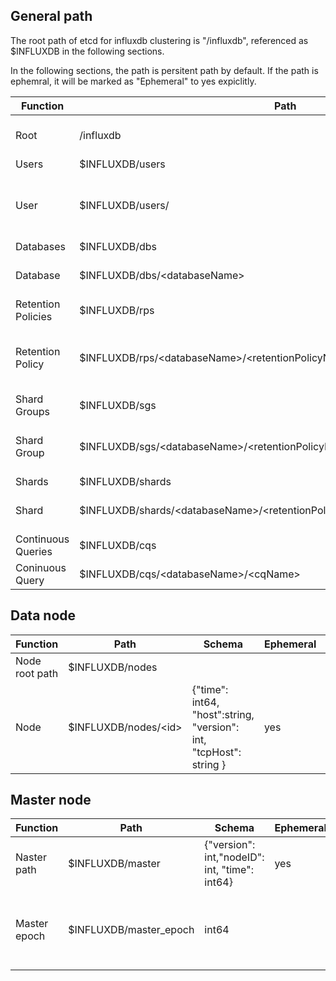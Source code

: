## General path

The root path of etcd for influxdb clustering is "/influxdb", referenced as $INFLUXDB in the following sections.

In the following sections, the path is persitent path by default. If the path is ephemral, it will be marked as "Ephemeral" to yes expiclitly.

| Function | Path | Schema | Ephemeral | Note |
| -------- | ---- | ------ | --------- | ---- |
| Root | /influxdb | { "clusterId": unit64, "adminUserExists": bool } | | |
| Users | $INFLUXDB/users | | | |
| User | $INFLUXDB/users/<userName> | { "name": string, "password": "hashed string", "admin": bool, "previleges": {key string: value int} } | | |
| Databases | $INFLUXDB/dbs | | | |
| Database | $INFLUXDB/dbs/\<databaseName\> | { "name": string, "defaultRetentionPolicy": string } | | |
| Retention Policies | $INFLUXDB/rps | | | |
| Retention Policy | $INFLUXDB/rps/\<databaseName\>/\<retentionPolicyName\> | { "name": string, "replica": int, "duration": int64, "shardGroupDuration": int64 } | | |
| Shard Groups | $INFLUXDB/sgs | | | |
| Shard Group | $INFLUXDB/sgs/\<databaseName\>/\<retentionPolicyName\>/\<sgID\> | { "id": int64, "startTime": int64, "endTime": int64, "deleteAt": int64, "truncateAt": int64 } | | |
| Shards | $INFLUXDB/shards | | | |
| Shard | $INFLUXDB/shards/\<databaseName\>/\<retentionPolicyName\>/\<sgID\>/\<shardID\>/state | {"epoch": int64, "version": int, "replicas":[nodeId, ...]} | | |
| Continuous Queries | $INFLUXDB/cqs | | | |
| Coninuous Query | $INFLUXDB/cqs/\<databaseName\>/\<cqName\> | { "name": string, "query": string } | | |


## Data node

| Function | Path | Schema | Ephemeral | Note |
| -------- | ---- | ------ | --------- | ---- |
| Node root path | $INFLUXDB/nodes | | | |
| Node | $INFLUXDB/nodes/\<id\> | {"time": int64, "host":string, "version": int, "tcpHost": string } | yes | |


## Master node

| Function | Path | Schema | Ephemeral | Note |
| -------- | ---- | ------ | --------- | ---- |
| Naster path | $INFLUXDB/master | {"version": int,"nodeID": int, "time": int64} | yes | Used for leader election |
| Master epoch | $INFLUXDB/master_epoch | int64 | | Increase 1 for every round of elected leader |
